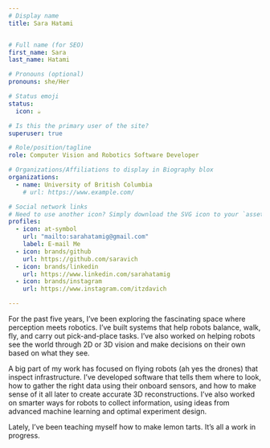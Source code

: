 ```yaml
---
# Display name
title: Sara Hatami


# Full name (for SEO)
first_name: Sara
last_name: Hatami

# Pronouns (optional)
pronouns: she/Her

# Status emoji
status:
  icon: ☕️

# Is this the primary user of the site?
superuser: true

# Role/position/tagline
role: Computer Vision and Robotics Software Developer

# Organizations/Affiliations to display in Biography blox
organizations:
  - name: University of British Columbia
    # url: https://www.example.com/

# Social network links
# Need to use another icon? Simply download the SVG icon to your `assets/media/icons/` folder.
profiles:
  - icon: at-symbol
    url: "mailto:sarahatamig@gmail.com"
    label: E-mail Me
  - icon: brands/github
    url: https://github.com/saravich
  - icon: brands/linkedin
    url: https://www.linkedin.com/sarahatamig
  - icon: brands/instagram
    url: https://www.instagram.com/itzdavich

---
```



For the past five years, I’ve been exploring the fascinating space where perception meets robotics. I’ve built systems that help robots balance, walk, fly, and carry out pick-and-place tasks. I’ve also worked on helping robots see the world through 2D or 3D vision and make decisions on their own based on what they see.

A big part of my work has focused on flying robots (ah yes the drones) that inspect infrastructure. I’ve developed software that tells them where to look, how to gather the right data using their onboard sensors, and how to make sense of it all later to create accurate 3D reconstructions. I’ve also worked on smarter ways for robots to collect information, using ideas from advanced machine learning and optimal experiment design.

Lately, I’ve been teaching myself how to make lemon tarts. It’s all a work in progress.